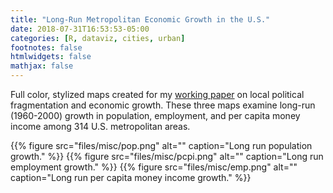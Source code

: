 ```yaml
---
title: "Long-Run Metropolitan Economic Growth in the U.S."
date: 2018-07-31T16:53:53-05:00
categories: [R, dataviz, cities, urban]
footnotes: false
htmlwidgets: false
mathjax: false
---
```


Full color, stylized maps created for my [working paper](/research/frag-grow/) on local political fragmentation and economic growth. These three maps examine long-run (1960-2000) growth in population, employment, and per capita money income among 314 U.S. metropolitan areas.
<!--more-->

{{% figure src="files/misc/pop.png" alt="" caption="Long run population growth." %}}
{{% figure src="files/misc/pcpi.png" alt="" caption="Long run employment growth." %}}
{{% figure src="files/misc/emp.png" alt="" caption="Long run per capita money income growth." %}}
